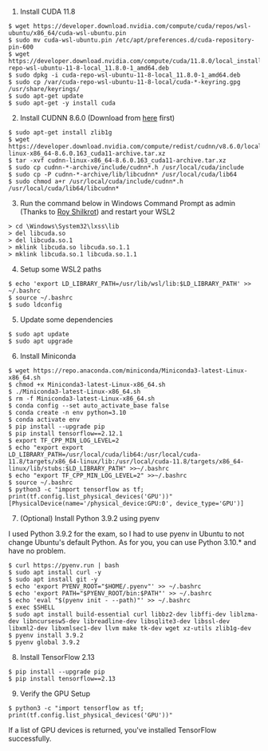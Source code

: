1. Install CUDA 11.8
```
$ wget https://developer.download.nvidia.com/compute/cuda/repos/wsl-ubuntu/x86_64/cuda-wsl-ubuntu.pin
$ sudo mv cuda-wsl-ubuntu.pin /etc/apt/preferences.d/cuda-repository-pin-600
$ wget https://developer.download.nvidia.com/compute/cuda/11.8.0/local_installers/cuda-repo-wsl-ubuntu-11-8-local_11.8.0-1_amd64.deb
$ sudo dpkg -i cuda-repo-wsl-ubuntu-11-8-local_11.8.0-1_amd64.deb
$ sudo cp /var/cuda-repo-wsl-ubuntu-11-8-local/cuda-*-keyring.gpg /usr/share/keyrings/
$ sudo apt-get update
$ sudo apt-get -y install cuda
```

2. Install CUDNN 8.6.0 (Download from [here](https://developer.nvidia.com/compute/cudnn/secure/8.6.0/local_installers/11.8/cudnn-linux-x86_64-8.6.0.163_cuda11-archive.tar.xz) first)
```
$ sudo apt-get install zlib1g
$ wget https://developer.download.nvidia.com/compute/redist/cudnn/v8.6.0/local_installers/11.8/cudnn-linux-x86_64-8.6.0.163_cuda11-archive.tar.xz
$ tar -xvf cudnn-linux-x86_64-8.6.0.163_cuda11-archive.tar.xz
$ sudo cp cudnn-*-archive/include/cudnn*.h /usr/local/cuda/include 
$ sudo cp -P cudnn-*-archive/lib/libcudnn* /usr/local/cuda/lib64 
$ sudo chmod a+r /usr/local/cuda/include/cudnn*.h /usr/local/cuda/lib64/libcudnn*
```

3. Run the command below in Windows Command Prompt as admin (Thanks to [Roy Shilkrot](https://stackoverflow.com/questions/76016645/tensorflow-2-12-could-not-load-library-libcudnn-cnn-infer-so-8-in-wsl2)) and restart your WSL2
```
> cd \Windows\System32\lxss\lib
> del libcuda.so
> del libcuda.so.1
> mklink libcuda.so libcuda.so.1.1
> mklink libcuda.so.1 libcuda.so.1.1
```

4. Setup some WSL2 paths
```
$ echo 'export LD_LIBRARY_PATH=/usr/lib/wsl/lib:$LD_LIBRARY_PATH' >> ~/.bashrc
$ source ~/.bashrc
$ sudo ldconfig
```

5. Update some dependencies
```
$ sudo apt update
$ sudo apt upgrade
```

6. Install Miniconda
```
$ wget https://repo.anaconda.com/miniconda/Miniconda3-latest-Linux-x86_64.sh
$ chmod +x Miniconda3-latest-Linux-x86_64.sh
$ ./Miniconda3-latest-Linux-x86_64.sh
$ rm -f Miniconda3-latest-Linux-x86_64.sh
$ conda config --set auto_activate_base false
$ conda create -n env python=3.10
$ conda activate env
$ pip install --upgrade pip
$ pip install tensorflow==2.12.1
$ export TF_CPP_MIN_LOG_LEVEL=2
$ echo "export export LD_LIBRARY_PATH=/usr/local/cuda/lib64:/usr/local/cuda-11.8/targets/x86_64-linux/lib:/usr/local/cuda-11.8/targets/x86_64-linux/lib/stubs:$LD_LIBRARY_PATH" >>~/.bashrc
$ echo "export TF_CPP_MIN_LOG_LEVEL=2" >>~/.bashrc
$ source ~/.bashrc
$ python3 -c "import tensorflow as tf; print(tf.config.list_physical_devices('GPU'))"
[PhysicalDevice(name='/physical_device:GPU:0', device_type='GPU')]
```

7. (Optional) Install Python 3.9.2 using pyenv

I used Python 3.9.2 for the exam, so I had to use pyenv in Ubuntu to not change Ubuntu's default Python. As for you, you can use Python 3.10.* and have no problem.
```
$ curl https://pyenv.run | bash
$ sudo apt install curl -y 
$ sudo apt install git -y
$ echo 'export PYENV_ROOT="$HOME/.pyenv"' >> ~/.bashrc
$ echo 'export PATH="$PYENV_ROOT/bin:$PATH"' >> ~/.bashrc
$ echo 'eval "$(pyenv init - --path)"' >> ~/.bashrc
$ exec $SHELL
$ sudo apt install build-essential curl libbz2-dev libffi-dev liblzma-dev libncursesw5-dev libreadline-dev libsqlite3-dev libssl-dev libxml2-dev libxmlsec1-dev llvm make tk-dev wget xz-utils zlib1g-dev
$ pyenv install 3.9.2
$ pyenv global 3.9.2
```

8. Install TensorFlow 2.13
```
$ pip install --upgrade pip
$ pip install tensorflow==2.13
```

9. Verify the GPU Setup
```
$ python3 -c "import tensorflow as tf; print(tf.config.list_physical_devices('GPU'))"
```
If a list of GPU devices is returned, you've installed TensorFlow successfully.
